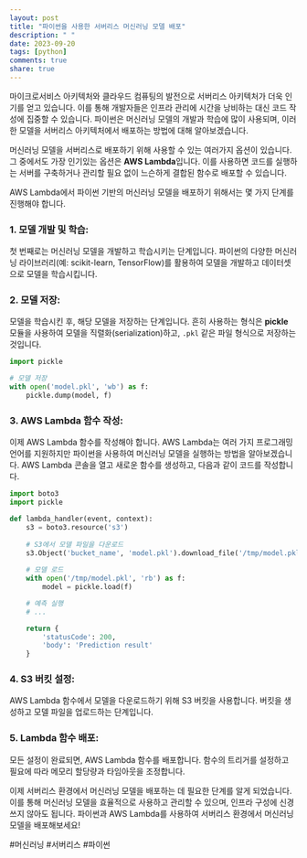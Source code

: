 ```yaml
---
layout: post
title: "파이썬을 사용한 서버리스 머신러닝 모델 배포"
description: " "
date: 2023-09-20
tags: [python]
comments: true
share: true
---
```


마이크로서비스 아키텍처와 클라우드 컴퓨팅의 발전으로 서버리스 아키텍처가 더욱 인기를 얻고 있습니다. 이를 통해 개발자들은 인프라 관리에 시간을 낭비하는 대신 코드 작성에 집중할 수 있습니다. 파이썬은 머신러닝 모델의 개발과 학습에 많이 사용되며, 이러한 모델을 서버리스 아키텍처에서 배포하는 방법에 대해 알아보겠습니다.

머신러닝 모델을 서버리스로 배포하기 위해 사용할 수 있는 여러가지 옵션이 있습니다. 그 중에서도 가장 인기있는 옵션은 **AWS Lambda**입니다. 이를 사용하면 코드를 실행하는 서버를 구축하거나 관리할 필요 없이 느슨하게 결합된 함수로 배포할 수 있습니다.

AWS Lambda에서 파이썬 기반의 머신러닝 모델을 배포하기 위해서는 몇 가지 단계를 진행해야 합니다.

### 1. 모델 개발 및 학습:

첫 번째로는 머신러닝 모델을 개발하고 학습시키는 단계입니다. 파이썬의 다양한 머신러닝 라이브러리(예: scikit-learn, TensorFlow)를 활용하여 모델을 개발하고 데이터셋으로 모델을 학습시킵니다.

### 2. 모델 저장:

모델을 학습시킨 후, 해당 모델을 저장하는 단계입니다. 흔히 사용하는 형식은 **pickle** 모듈을 사용하여 모델을 직렬화(serialization)하고, `.pkl` 같은 파일 형식으로 저장하는 것입니다. 

```python
import pickle

# 모델 저장
with open('model.pkl', 'wb') as f:
    pickle.dump(model, f)
```

### 3. AWS Lambda 함수 작성:

이제 AWS Lambda 함수를 작성해야 합니다. AWS Lambda는 여러 가지 프로그래밍 언어를 지원하지만 파이썬을 사용하여 머신러닝 모델을 실행하는 방법을 알아보겠습니다. AWS Lambda 콘솔을 열고 새로운 함수를 생성하고, 다음과 같이 코드를 작성합니다.

```python
import boto3
import pickle

def lambda_handler(event, context):
    s3 = boto3.resource('s3')
    
    # S3에서 모델 파일을 다운로드
    s3.Object('bucket_name', 'model.pkl').download_file('/tmp/model.pkl')
    
    # 모델 로드
    with open('/tmp/model.pkl', 'rb') as f:
        model = pickle.load(f)

    # 예측 실행
    # ...

    return {
        'statusCode': 200,
        'body': 'Prediction result'
    }
```

### 4. S3 버킷 설정:

AWS Lambda 함수에서 모델을 다운로드하기 위해 S3 버킷을 사용합니다. 버킷을 생성하고 모델 파일을 업로드하는 단계입니다.

### 5. Lambda 함수 배포:

모든 설정이 완료되면, AWS Lambda 함수를 배포합니다. 함수의 트리거를 설정하고 필요에 따라 메모리 할당량과 타임아웃을 조정합니다.

이제 서버리스 환경에서 머신러닝 모델을 배포하는 데 필요한 단계를 알게 되었습니다. 이를 통해 머신러닝 모델을 효율적으로 사용하고 관리할 수 있으며, 인프라 구성에 신경 쓰지 않아도 됩니다. 파이썬과 AWS Lambda를 사용하여 서버리스 환경에서 머신러닝 모델을 배포해보세요!

#머신러닝 #서버리스 #파이썬